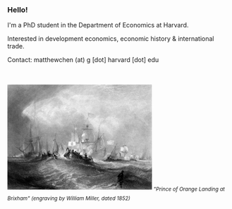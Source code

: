 ### Hello!

I'm a PhD student in the Department of Economics at Harvard.

Interested in development economics, economic history & international trade.

Contact: matthewchen (at) g [dot] harvard [dot] edu 
<br/><br/><br/>

<img src="https://raw.githubusercontent.com/matthewleechen/matthewleechen/main/Prince_of_Orange_engraving_by_William_Miller_after_Turner_R739.jpg" width=65% height=65%>

<sub> 
  <em> "Prince of Orange Landing at Brixham" (engraving by William Miller, dated 1852) </em>
 <sub>
